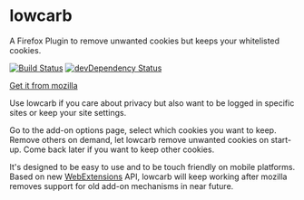 # lowcarb

A Firefox Plugin to remove unwanted cookies but keeps your whitelisted cookies. 

[![Build Status](https://travis-ci.org/simomat/lowcarb.svg?branch=master)](https://travis-ci.org/simomat/lowcarb) [![devDependency Status](https://david-dm.org/simomat/lowcarb/dev-status.svg)](https://david-dm.org/simomat/lowcarb?type=dev)

[Get it from mozilla](https://addons.mozilla.org/en-US/firefox/addon/lowcarb/)

Use lowcarb if you care about privacy but also want to be logged in specific sites or keep your site settings.

Go to the add-on options page, select which cookies you want to keep. Remove others on demand, let lowcarb remove unwanted cookies on start-up. Come back later if you want to keep other cookies.

It's designed to be easy to use and to be touch friendly on mobile platforms.
Based on new [WebExtensions](https://developer.mozilla.org/en-US/Add-ons/WebExtensions) API, lowcarb will keep working after mozilla removes support for old add-on mechanisms in near future.
